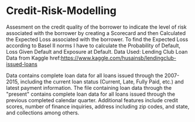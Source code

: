 # Credit-Risk-Modelling
Assesment on the credit quality of the borrower to indicate the level of risk associated with the borrower by creating a Scorecard and then Calculated the Expected Loss associated with the borrower. To find the Expected Loss according to Basel II norms I have to calculate the Probability of Default, Loss Given Default and Exposure at Default.
Data Used: Lending Club Loan Data   from Kaggle href:https://www.kaggle.com/husainsb/lendingclub-issued-loans

Data contains complete loan data for all loans issued through the 2007-2015, including the current loan status (Current, Late, Fully Paid, etc.) and latest payment information. The file containing loan data through the "present" contains complete loan data for all loans issued through the previous completed calendar quarter. Additional features include credit scores, number of finance inquiries, address including zip codes, and state, and collections among others.
